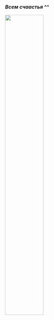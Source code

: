 <html>
<head>
<p><h3><b><em> Всем счаастья ^^ </h3></b></em></p>
<a><Img src="http://logos35.caduk.ru/images/solnyshko_2.gif" Width="50%" Height="50%" align="middle"></a>
</html>
</head>

